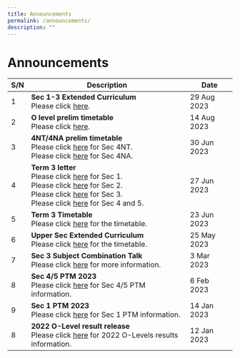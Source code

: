 ```yaml
---
title: Announcements
permalink: /announcements/
description: ""
---
```

# Announcements


| S/N | Description | Date |
| -------- | -------- | -------- |
|1|**Sec 1-3 Extended Curriculum**<br>Please click [here](/files/Timetable/extended%20curriculum%20sept.pdf).|29 Aug 2023|
|2|**O level prelim timetable**<br>Please click [here](/files/Timetable/olvlprelim.pdf).|14 Aug 2023|
|3|**4NT/4NA prelim timetable**<br>Please click [here](/files/Timetable/4ntprelim.pdf) for Sec 4NT.<br>Please click [here](/files/Timetable/4naprelim.pdf) for Sec 4NA.|30 Jun 2023|
|4|**Term 3 letter**<br>Please click [here](/files/Term%20Letter/term3s1.pdf) for Sec 1.<br>Please click [here](/files/Term%20Letter/term3s2.pdf) for Sec 2.<br>Please click [here](/files/Term%20Letter/term3s3.pdf) for Sec 3.<br>Please click [here](/files/Term%20Letter/term3s4n5.pdf) for Sec 4 and 5.|27 Jun 2023|
|5|**Term 3 Timetable**<br>Please click [here](/links/Student/tt/) for the timetable.|23 Jun 2023|
|6|**Upper Sec Extended Curriculum**<br>Please click [here](/links/Student/tt/) for the timetable.|25 May 2023|
|7|**Sec 3 Subject Combination Talk**<br>Please click [here](/links/Students/sub-com/) for more information.|3 Mar 2023|
|8|**Sec 4/5 PTM 2023**<br>Please click [here](/files/Sec%204%20n%205%20PTM/Sec%204&amp;5%20Parents'%20Talk%20(Mass%20Talk).pdf) for Sec 4/5 PTM information.|6 Feb 2023|
|9|**Sec 1 PTM 2023**<br>Please click [here](/files/Sec%201%20PTM/Sec%201%20PTM%202023.pdf) for Sec 1 PTM information.|14 Jan 2023|
|8|**2022 O-Level result release**<br>Please click [here](/files/O%20Level%20Result%20Release/O-Level%20Result%20Release%20Slides_OPSS.pdf) for 2022 O-Levels results information.|12 Jan 2023|